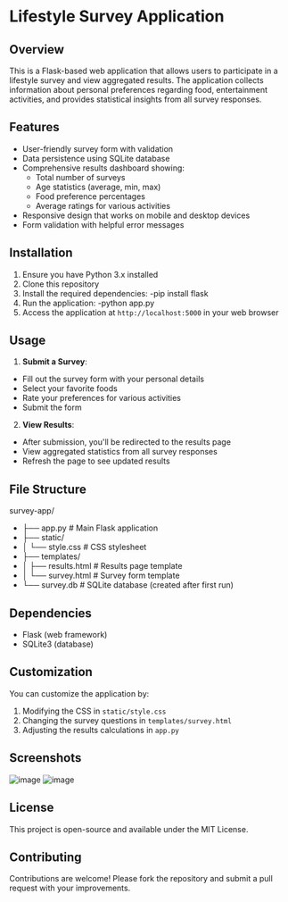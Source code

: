 # Lifestyle Survey Application

## Overview
This is a Flask-based web application that allows users to participate in a lifestyle survey and view aggregated results. The application collects information about personal preferences regarding food, entertainment activities, and provides statistical insights from all survey responses.

## Features
- User-friendly survey form with validation
- Data persistence using SQLite database
- Comprehensive results dashboard showing:
  - Total number of surveys
  - Age statistics (average, min, max)
  - Food preference percentages
  - Average ratings for various activities
- Responsive design that works on mobile and desktop devices
- Form validation with helpful error messages

## Installation
1. Ensure you have Python 3.x installed
2. Clone this repository
3. Install the required dependencies:
   -pip install flask
4. Run the application:
   -python app.py
5. Access the application at `http://localhost:5000` in your web browser

## Usage
1. **Submit a Survey**:
- Fill out the survey form with your personal details
- Select your favorite foods
- Rate your preferences for various activities
- Submit the form

2. **View Results**:
- After submission, you'll be redirected to the results page
- View aggregated statistics from all survey responses
- Refresh the page to see updated results

## File Structure
survey-app/
- ├── app.py # Main Flask application
- ├── static/
- │ └── style.css # CSS stylesheet
- ├── templates/
- │ ├── results.html # Results page template
- │ └── survey.html # Survey form template
- └── survey.db # SQLite database (created after first run)


## Dependencies
- Flask (web framework)
- SQLite3 (database)

## Customization
You can customize the application by:
1. Modifying the CSS in `static/style.css`
2. Changing the survey questions in `templates/survey.html`
3. Adjusting the results calculations in `app.py`

## Screenshots
![image](https://github.com/user-attachments/assets/00622c4e-23e1-4514-a647-b007fc8a60ae)
![image](https://github.com/user-attachments/assets/f3454dda-2859-492b-89cf-3cf233c6978b)

## License
This project is open-source and available under the MIT License.

## Contributing
Contributions are welcome! Please fork the repository and submit a pull request with your improvements.
